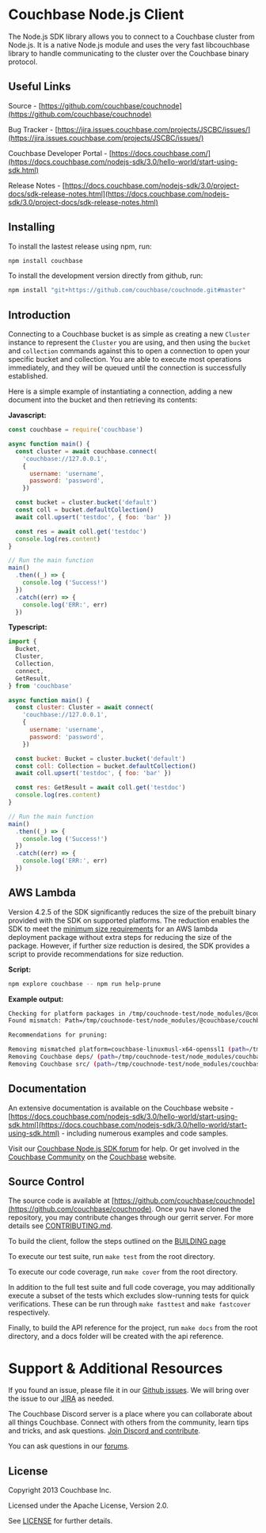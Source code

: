 # Couchbase Node.js Client

The Node.js SDK library allows you to connect to a Couchbase cluster from
Node.js. It is a native Node.js module and uses the very fast libcouchbase
library to handle communicating to the cluster over the Couchbase binary
protocol.

## Useful Links

Source - [https://github.com/couchbase/couchnode](https://github.com/couchbase/couchnode)

Bug Tracker - [https://jira.issues.couchbase.com/projects/JSCBC/issues/](https://jira.issues.couchbase.com/projects/JSCBC/issues/)

Couchbase Developer Portal - [https://docs.couchbase.com/](https://docs.couchbase.com/nodejs-sdk/3.0/hello-world/start-using-sdk.html)

Release Notes - [https://docs.couchbase.com/nodejs-sdk/3.0/project-docs/sdk-release-notes.html](https://docs.couchbase.com/nodejs-sdk/3.0/project-docs/sdk-release-notes.html)

## Installing

To install the lastest release using npm, run:

```bash
npm install couchbase
```

To install the development version directly from github, run:

```bash
npm install "git+https://github.com/couchbase/couchnode.git#master"
```

## Introduction

Connecting to a Couchbase bucket is as simple as creating a new `Cluster`
instance to represent the `Cluster` you are using, and then using the
`bucket` and `collection` commands against this to open a connection to
open your specific bucket and collection. You are able to execute most
operations immediately, and they will be queued until the connection is
successfully established.

Here is a simple example of instantiating a connection, adding a new document
into the bucket and then retrieving its contents:

**Javascript:**
```javascript
const couchbase = require('couchbase')

async function main() {
  const cluster = await couchbase.connect(
    'couchbase://127.0.0.1',
    {
      username: 'username',
      password: 'password',
    })

  const bucket = cluster.bucket('default')
  const coll = bucket.defaultCollection()
  await coll.upsert('testdoc', { foo: 'bar' })

  const res = await coll.get('testdoc')
  console.log(res.content)
}

// Run the main function
main()
  .then((_) => {
    console.log ('Success!')
  })
  .catch((err) => {
    console.log('ERR:', err)
  })
```

**Typescript:**
```javascript
import {
  Bucket,
  Cluster,
  Collection,
  connect,
  GetResult,
} from 'couchbase'

async function main() {
  const cluster: Cluster = await connect(
    'couchbase://127.0.0.1',
    {
      username: 'username',
      password: 'password',
    })

  const bucket: Bucket = cluster.bucket('default')
  const coll: Collection = bucket.defaultCollection()
  await coll.upsert('testdoc', { foo: 'bar' })

  const res: GetResult = await coll.get('testdoc')
  console.log(res.content)
}

// Run the main function
main()
  .then((_) => {
    console.log ('Success!')
  })
  .catch((err) => {
    console.log('ERR:', err)
  })
```

## AWS Lambda

Version 4.2.5 of the SDK significantly reduces the size of the prebuilt binary provided with the SDK on supported platforms. The reduction
enables the SDK to meet the [minimum size requirements](https://docs.aws.amazon.com/lambda/latest/dg/gettingstarted-limits.html) for an AWS lambda deployment package without extra steps for reducing the size of the package.  However, if further size reduction is desired, the SDK provides a script to provide recommendations for size reduction.

**Script:**
```bash
npm explore couchbase -- npm run help-prune
```

**Example output:**
```bash
Checking for platform packages in /tmp/couchnode-test/node_modules/@couchbase that do not match the expected platform package (couchbase-linux-x64-openssl1).
Found mismatch: Path=/tmp/couchnode-test/node_modules/@couchbase/couchbase-linuxmusl-x64-openssl1

Recommendations for pruning:

Removing mismatched platform=couchbase-linuxmusl-x64-openssl1 (path=/tmp/couchnode-test/node_modules/@couchbase/couchbase-linuxmusl-x64-openssl1) saves ~13.31 MB on disk.
Removing Couchbase deps/ (path=/tmp/couchnode-test/node_modules/couchbase/deps) saves ~45.51 MB on disk.
Removing Couchbase src/ (path=/tmp/couchnode-test/node_modules/couchbase/src) saves ~0.61 MB on disk.
```

## Documentation

An extensive documentation is available on the Couchbase website - [https://docs.couchbase.com/nodejs-sdk/3.0/hello-world/start-using-sdk.html](https://docs.couchbase.com/nodejs-sdk/3.0/hello-world/start-using-sdk.html) -
including numerous examples and code samples.

Visit our [Couchbase Node.js SDK forum](https://forums.couchbase.com/c/node-js-sdk) for help.
Or get involved in the [Couchbase Community](https://couchbase.com/community) on the [Couchbase](https://couchbase.com) website.

## Source Control

The source code is available at
[https://github.com/couchbase/couchnode](https://github.com/couchbase/couchnode).
Once you have cloned the repository, you may contribute changes through our
gerrit server. For more details see
[CONTRIBUTING.md](https://github.com/couchbase/couchnode/blob/master/CONTRIBUTING.md).

To build the client, follow the steps outlined on the [BUILDING page](https://github.com/couchbase/couchnode/blob/main/BUILDING.md)

To execute our test suite, run `make test` from the root directory.

To execute our code coverage, run `make cover` from the root directory.

In addition to the full test suite and full code coverage, you may additionally
execute a subset of the tests which excludes slow-running tests for quick
verifications. These can be run through `make fasttest` and `make fastcover`
respectively.

Finally, to build the API reference for the project, run `make docs` from the
root directory, and a docs folder will be created with the api reference.

# Support & Additional Resources

If you found an issue, please file it in our [Github issues](https://github.com/couchbase/couchnode/issues).  We will bring over the issue to our [JIRA](https://jira.issues.couchbase.com/projects/JSCBC/issues/) as needed.

The Couchbase Discord server is a place where you can collaborate about all things Couchbase. Connect with others from the community, learn tips and tricks, and ask questions. [Join Discord and contribute](https://discord.com/invite/sQ5qbPZuTh).

You can ask questions in our [forums](https://forums.couchbase.com/).

## License

Copyright 2013 Couchbase Inc.

Licensed under the Apache License, Version 2.0.

See
[LICENSE](https://github.com/couchbase/couchnode/blob/master/LICENSE)
for further details.
